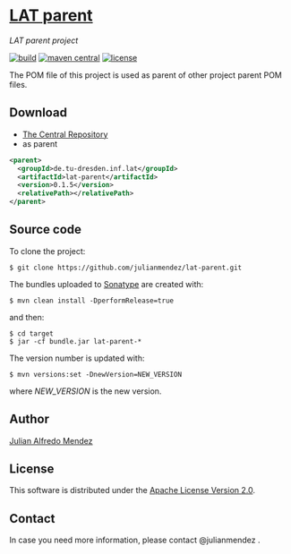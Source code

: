 # [LAT parent](https://julianmendez.github.io/lat-parent/)
*LAT parent project*

[![build](https://github.com/julianmendez/lat-parent/workflows/Java%20CI/badge.svg)](https://github.com/julianmendez/lat-parent/actions)
[![maven central](https://maven-badges.herokuapp.com/maven-central/de.tu-dresden.inf.lat/lat-parent/badge.svg)](https://search.maven.org/#search|ga|1|g%3A%22de.tu-dresden.inf.lat%22)
[![license](https://img.shields.io/badge/license-Apache%202.0-blue.svg)](https://www.apache.org/licenses/LICENSE-2.0.txt)

The POM file of this project is used as parent of other project parent POM files.


## Download

* [The Central Repository](https://repo1.maven.org/maven2/de/tu-dresden/inf/lat/lat-parent/)
* as parent

```xml
<parent>
  <groupId>de.tu-dresden.inf.lat</groupId>
  <artifactId>lat-parent</artifactId>
  <version>0.1.5</version>
  <relativePath></relativePath>
</parent>
```


## Source code

To clone the project:

```
$ git clone https://github.com/julianmendez/lat-parent.git
```

The bundles uploaded to [Sonatype](https://oss.sonatype.org/) are created with:

```
$ mvn clean install -DperformRelease=true
```

and then:

```
$ cd target
$ jar -cf bundle.jar lat-parent-*
```

The version number is updated with:

```
$ mvn versions:set -DnewVersion=NEW_VERSION
```

where *NEW_VERSION* is the new version.


## Author

[Julian Alfredo Mendez](https://julianmendez.github.io)


## License

This software is distributed under the [Apache License Version 2.0](https://www.apache.org/licenses/LICENSE-2.0.txt).


## Contact

In case you need more information, please contact @julianmendez .


